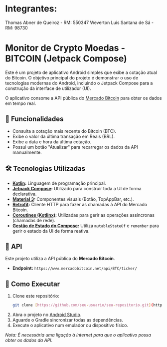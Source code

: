 # Integrantes: 
Thomas Abner de Queiroz - RM: 550347
Weverton Luis Santana de Sá - RM: 98730


# Monitor de Crypto Moedas - BITCOIN (Jetpack Compose)

Este é um projeto de aplicativo Android simples que exibe a cotação atual do Bitcoin. O objetivo principal do projeto é demonstrar o uso de tecnologias modernas do Android, incluindo o Jetpack Compose para a construção da interface de utilizador (UI).

O aplicativo consome a API pública do [Mercado Bitcoin](https://www.mercadobitcoin.net/) para obter os dados em tempo real.

## 📱 Funcionalidades

* Consulta a cotação mais recente do Bitcoin (BTC).
* Exibe o valor da última transação em Reais (BRL).
* Exibe a data e hora da última cotação.
* Possui um botão "Atualizar" para recarregar os dados da API manualmente.

## 🛠️ Tecnologias Utilizadas

* **[Kotlin](https://kotlinlang.org/):** Linguagem de programação principal.
* **[Jetpack Compose](https://developer.android.com/jetpack/compose):** Utilizado para construir toda a UI de forma declarativa.
* **[Material 3](https://m3.material.io/):** Componentes visuais (Botão, TopAppBar, etc.).
* **[Retrofit](https://square.github.io/retrofit/):** Cliente HTTP para fazer as chamadas à API do Mercado Bitcoin.
* **[Coroutines (Kotlinx)](https://github.com/Kotlin/kotlinx.coroutines):** Utilizadas para gerir as operações assíncronas (chamadas de rede).
* **[Gestão de Estado do Compose](https://developer.android.com/jetpack/compose/state):** Utiliza `mutableStateOf` e `remember` para gerir o estado da UI de forma reativa.

## 🔌 API

Este projeto utiliza a API pública do **Mercado Bitcoin**.
* **Endpoint:** `https://www.mercadobitcoin.net/api/BTC/ticker/`

## 🚀 Como Executar

1.  Clone este repositório:
    ```bash
    git clone [https://github.com/seu-usuario/seu-repositorio.git](https://github.com/seu-usuario/seu-repositorio.git)
    ```
2.  Abra o projeto no [Android Studio](https://developer.android.com/studio).
3.  Aguarde o Gradle sincronizar todas as dependências.
4.  Execute o aplicativo num emulador ou dispositivo físico.

*Nota: É necessária uma ligação à Internet para que o aplicativo possa obter os dados da API.*
